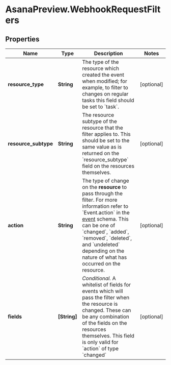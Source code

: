 # AsanaPreview.WebhookRequestFilters

## Properties
Name | Type | Description | Notes
------------ | ------------- | ------------- | -------------
**resource_type** | **String** | The type of the resource which created the event when modified; for example, to filter to changes on regular tasks this field should be set to &#x60;task&#x60;. | [optional] 
**resource_subtype** | **String** | The resource subtype of the resource that the filter applies to. This should be set to the same value as is returned on the &#x60;resource_subtype&#x60; field on the resources themselves. | [optional] 
**action** | **String** | The type of change on the **resource** to pass through the filter. For more information refer to &#x60;Event.action&#x60; in the [event](/reference/events) schema. This can be one of &#x60;changed&#x60;, &#x60;added&#x60;, &#x60;removed&#x60;, &#x60;deleted&#x60;, and &#x60;undeleted&#x60; depending on the nature of what has occurred on the resource. | [optional] 
**fields** | **[String]** | *Conditional.* A whitelist of fields for events which will pass the filter when the resource is changed. These can be any combination of the fields on the resources themselves. This field is only valid for &#x60;action&#x60; of type &#x60;changed&#x60; | [optional] 
